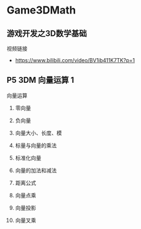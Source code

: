 # Game3DMath

## 游戏开发之3D数学基础

视频链接

- https://www.bilibili.com/video/BV1ib411K7TK?p=1





## P5 3DM 向量运算 1

向量运算

1. 零向量

2. 负向量

3. 向量大小、长度、模
4. 标量与向量的乘法
5. 标准化向量
6. 向量的加法和减法
7. 距离公式
8. 向量点乘
9. 向量投影
10. 向量叉乘